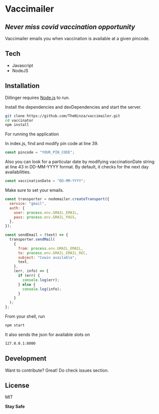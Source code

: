 # Vaccimailer
## _Never miss covid vaccination opportunity_

Vaccimailer emails you when vaccination is available at a given pincode.

## Tech

- Javascript
- NodeJS


## Installation

Dillinger requires [Node.js](https://nodejs.org/) to run.

Install the dependencies and devDependencies and start the server.

```sh
git clone https://github.com/TheNinza/vaccimailer.git
cd vaccinator
npm install
```

For running the application

In index.js, find and modify pin code at line 39.

```js
const pincode = "YOUR_PIN_CODE";
```

Also you can look for a particular date by modifying vaccinationDate string at line 43 in DD-MM-YYYY format.
By default, it checks for the next day availabilities.

```js
const vaccinationDate = "DD-MM-YYYY";
```

Make sure to set your emails.

```js
const transporter = nodemailer.createTransport({
  service: "gmail",
  auth: {
    user: process.env.GMAIL_EMAIL,
    pass: process.env.GMAIL_PASS,
  },
});

const sendEmail = (text) => {
  transporter.sendMail(
    {
      from: process.env.GMAIL_EMAIL,
      to: process.env.GMAIL_EMAIL_REC,
      subject: "Cowin available",
      text,
    },
    (err, info) => {
      if (err) {
        console.log(err);
      } else {
        console.log(info);
      }
    }
  );
};
```

From your shell, run

```sh
npm start
```
It also sends the json for available slots on

```sh
127.0.0.1:8000
```

## Development

Want to contribute? Great!
Do check issues section.

## License

MIT

**Stay Safe**
